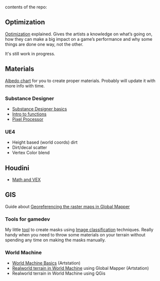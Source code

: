 contents of the repo:

Optimization
----------

[Optimization](https://github.com/shinsoj/techart/blob/master/optimization/optimization.md) explained. Gives the artists a knowledge on what’s going on, how they can make a big impact on a game’s performance and why some things are done one way, not the other.

It's still work in progress.

Materials
----------

[Albedo chart](https://github.com/shinsoj/techart/blob/master/albedo_chart/albedo_chart.md) for you to create proper materials. Probably will update it with more info with time.

### Substance Designer

* [Substance Designer basics](https://github.com/shinsoj/tools/wiki/Substance-Designer)
* [Intro to functions](https://github.com/shinsoj/tools/wiki/Substance-Designer-Functions)
* [Pixel Processor](https://github.com/shinsoj/techart/wiki/Pixel-processor)

### UE4

* Height based (world coords) dirt
* Dirt/decal scatter
* Vertex Color blend

Houdini
----------

* [Math and VEX](https://github.com/shinsoj/techart/blob/master/houdini_vex/math_and_vex.md)

GIS
----------

Guide about [Georeferencing the raster maps in Global Mapper](https://www.artstation.com/shinsoj/blog/OMjl/georeferencing-the-raster-maps-in-global-mapper)

### Tools for gamedev

My little [tool](https://github.com/shinsoj/techart/blob/master/k-means/k-means_classification.py) to create masks using [Image classification](https://github.com/shinsoj/techart/blob/master/k-means/image_classification_techniques.md) techniques. Really handy when you need to throw some materials on your terrain without spending any time on making the masks manually.

### World Machine

* [World Machine Basics](https://www.artstation.com/artwork/1xgGL) (Artstation)
* [Realworld terrain in World Machine](https://www.artstation.com/shinsoj/blog/XaKq/realworld-terrain-in-world-machine) using Global Mapper (Artstation)
* Realworld terrain in World Machine using QGis

